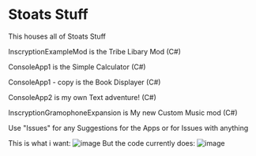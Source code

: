 # Stoats Stuff
This houses all of Stoats Stuff



InscryptionExampleMod is the Tribe Libary Mod (C#)

ConsoleApp1 is the Simple Calculator (C#)

ConsoleApp1 - copy is the Book Displayer (C#)

ConsoleApp2 is my own Text adventure! (C#)

InscryptionGramophoneExpansion is My new Custom Music mod (C#)


Use "Issues" for any Suggestions for the Apps or for Issues with anything

This is what i want: ![image](https://github.com/SaxbyMod/Stoats-Stuff/assets/102002463/bcd6f00e-7e4c-4d71-b0e3-4f4d41e5cad2)
But the code currently does: ![image](https://github.com/SaxbyMod/Stoats-Stuff/assets/102002463/388ab22b-f51e-4a43-8048-5344e76c7257)
